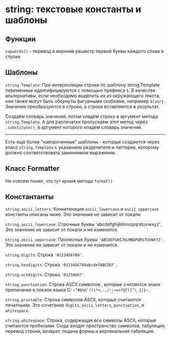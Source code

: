# string: текстовые константы и шаблоны

## Функции

`capwords()` - перевод в верхний решистр первой буквы каждого слова в строке

## Шаблоны

`string.Template`:
При интерполяции строки по шаблону string.Template переменные идентифицируются с помощью префикса `$`. В качестве альтернативы, если необходимо выделить их из окружающего текста, они также могут быть обернуты фигурными скобками, например `${var}`. Значения преобразуются в строки, а строки вставляются в результат.

Создаём словарь значений, потом кладём строку в аргумент метода `string.Template`. А для распечатки пропускаем этот метод через `.substitute()`, в аргумент которого кладём словарь значений.

---

Есть ещё более "навороченные" шаблоны - которые создаются через класс `string.Template` с указанием разделителя и паттерна, которому должно соответствовать заменяемое выражение.

## Класс Formatter

Не совсем понял, что тут кроме метода `format()`

## Константанты

`string.ascii_letters`:
Конкатенация `ascii_lowercase` и `ascii_uppercase` константы описаны ниже. Это значение не зависит от локали.

`string.ascii_lowercase`:
Строчные буквы 'abcdefghijklmnopqrstuvwxyz'. Это значение не зависит от локали и не изменится.

`string.ascii_uppercase`:
Прописные буквы `'ABCDEFGHIJKLMNOPQRSTUVWXYZ'`. Это значение не зависит от локали и не изменится.

`string.digits`:
Строка `'0123456789'`.

`string.hexdigits`:
Строка `'0123456789abcdefABCDEF'`.

`string.octdigits`:
Строка `'01234567'`.

`string.punctuation`:
Строка ASCII символов , которые считаются знаки препинания в локали языка C: `!"#$%&'()\*+,-./:;<=>?@[\]^\_{|}~.`

`string.printable`:
Строка символов ASCII, которые считаются печатными. Это сочетание `digits`, `ascii_letters`, `punctuation`, и `whitespace`.

`string.whitespace`:
Строка, содержащая все символы ASCII, которые считаются пробелами. Сюда входят пространство символов, табуляция, перевод строки, возврат, подача формы и вертикальная табуляция.
